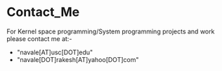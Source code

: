 # Contact_Me

For Kernel space programming/System programming projects and work please contact me at:-

- "navale[AT]usc[DOT]edu"
- "navale[DOT]rakesh[AT]yahoo[DOT]com"
